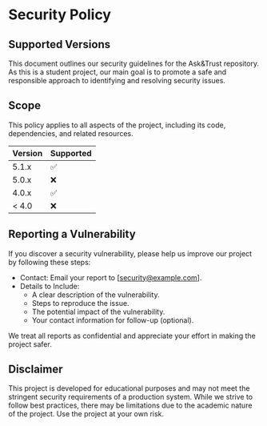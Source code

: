 # Security Policy

## Supported Versions

This document outlines our security guidelines for the Ask&Trust repository. As this is a student project, our main goal is to promote a safe and responsible approach to identifying and resolving security issues.

## Scope

This policy applies to all aspects of the project, including its code, dependencies, and related resources.

| Version | Supported          |
| ------- | ------------------ |
| 5.1.x   | :white_check_mark: |
| 5.0.x   | :x:                |
| 4.0.x   | :white_check_mark: |
| < 4.0   | :x:                |

## Reporting a Vulnerability

If you discover a security vulnerability, please help us improve our project by following these steps:

- Contact: Email your report to [security@example.com].
- Details to Include:
  - A clear description of the vulnerability.
  - Steps to reproduce the issue.
  - The potential impact of the vulnerability.
  - Your contact information for follow-up (optional).
    
We treat all reports as confidential and appreciate your effort in making the project safer.

## Disclaimer

This project is developed for educational purposes and may not meet the stringent security requirements of a production system. While we strive to follow best practices, there may be limitations due to the academic nature of the project. Use the project at your own risk.
